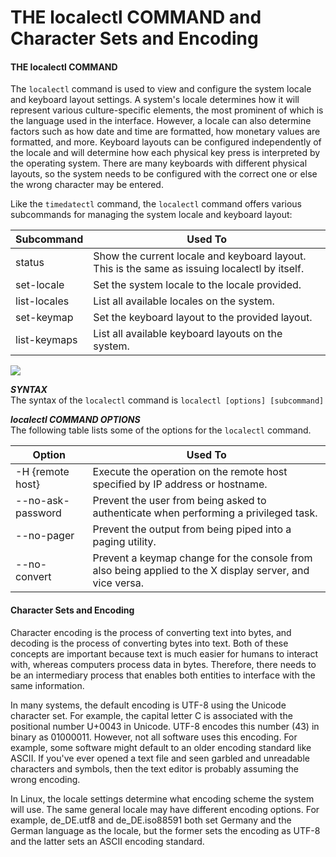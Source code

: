 # THE localectl COMMAND and Character Sets and Encoding

#### THE localectl COMMAND

The `localectl` command is used to view and configure the system locale and keyboard layout settings. A system's locale determines how it will represent various culture-specific elements, the most prominent of which is the language used in the interface. However, a locale can also determine factors such as how date and time are formatted, how monetary values are formatted, and more. Keyboard layouts can be configured independently of the locale and will determine how each physical key press is interpreted by the operating system. There are many keyboards with different physical layouts, so the system needs to be configured with the correct one or else the wrong character may be entered.

Like the `timedatectl` command, the `localectl` command offers various subcommands for managing the system locale and keyboard layout:

Subcommand | Used To
------- | -------
status | Show the current locale and keyboard layout. This is the same as issuing localectl by itself.
set-locale | Set the system locale to the locale provided.
list-locales | List all available locales on the system.
set-keymap | Set the keyboard layout to the provided layout.
list-keymaps | List all available keyboard layouts on the system.

![](localectl.png)


**_SYNTAX_**  
The syntax of the `localectl` command is `localectl [options] [subcommand]`

**_localectl COMMAND OPTIONS_**  
The following table lists some of the options for the `localectl` command.

Option | Used To
------ | ------
\-H {remote host} | Execute the operation on the remote host specified by IP address or hostname.
\--no-ask-password | Prevent the user from being asked to authenticate when performing a privileged task.
\--no-pager | Prevent the output from being piped into a paging utility.
\--no-convert | Prevent a keymap change for the console from also being applied to the X display server, and vice versa.
  

#### Character Sets and Encoding

Character encoding is the process of converting text into bytes, and decoding is the process of converting bytes into text. Both of these concepts are important because text is much easier for humans to interact with, whereas computers process data in bytes. Therefore, there needs to be an intermediary process that enables both entities to interface with the same information.

In many systems, the default encoding is UTF-8 using the Unicode character set. For example, the capital letter C is associated with the positional number U+0043 in Unicode. UTF-8 encodes this number (43) in binary as 01000011. However, not all software uses this encoding. For example, some software might default to an older encoding standard like ASCII. If you've ever opened a text file and seen garbled and unreadable characters and symbols, then the text editor is probably assuming the wrong encoding.

In Linux, the locale settings determine what encoding scheme the system will use. The same general locale may have different encoding options. For example, de\_DE.utf8 and de\_DE.iso88591 both set Germany and the German language as the locale, but the former sets the encoding as UTF-8 and the latter sets an ASCII encoding standard.